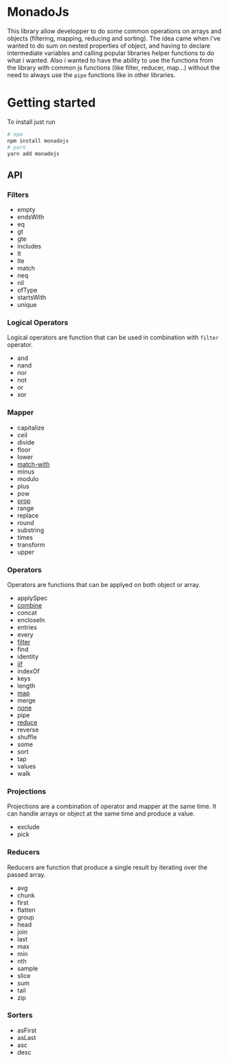 # MonadoJs

This library allow developper to do some common operations on arrays and objects (filtering, mapping, reducing and sorting).
The idea came when i've wanted to do sum on nested properties of object, and having to declare intermediate variables and calling popular libraries helper functions to do what i wanted. Also i wanted to have the ability to use the functions from the library with common js functions (like filter, reducer, map...) without the need to always use the `pipe` functions like in other libraries.

# Getting started
To install just run
```bash
# npm
npm install monadojs
# yarn
yarn add monadojs
```

## API
### Filters
- empty
- endsWith
- eq
- gt
- gte
- includes
- lt
- lte
- match
- neq
- nil
- ofType
- startsWith
- unique

### Logical Operators
Logical operators are function that can be used in combination with `filter` operator.

- and
- nand
- nor
- not
- or
- xor

### Mapper
- capitalize
- ceil
- divide
- floor
- lower
- [match-with](examples/mappers/matchWith/index.md)
- minus
- modulo
- plus
- pow
- [prop](examples/mappers/prop/index.md)
- range
- replace
- round
- substring
- times
- transform
- upper

### Operators
Operators are functions that can be applyed on both object or array.

- applySpec
- [combine](examples/operators/combine/index.md)
- concat
- encloseIn
- entries
- every
- [filter](examples/operators/filter/index.md)
- find
- identity
- [iif](examples/operators/iif/index.md)
- indexOf
- keys
- length
- [map](examples/operators/map/index.md)
- merge
- [none](examples/operators/none/index.md)
- pipe
- [reduce](examples/operators/reduce/index.md)
- reverse
- shuffle
- some
- sort
- tap
- values
- walk

### Projections
Projections are a combination of operator and mapper at the same time. It can handle arrays or object at the same time and produce a value.

- exclude
- pick

### Reducers
Reducers are function that produce a single result by iterating over the passed array.

- avg
- chunk
- first
- flatten
- group
- head
- join
- last
- max
- min
- nth
- sample
- slice
- sum
- tail
- zip

### Sorters
- asFirst
- asLast
- asc
- desc
